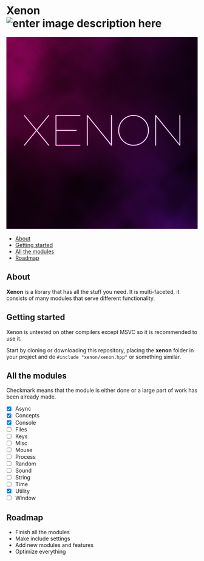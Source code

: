 
# Xenon ![enter image description here](https://img.shields.io/github/license/AlienTheBetrayer/Xenon?color=blue)
![xenon-image](https://raw.githubusercontent.com/AlienTheBetrayer/Xenon/main/xenon.png)
- [About](#about)
- [Getting started](#getting-started)
- [All the modules](#all-the-modules)
- [Roadmap](#roadmap)
## About
**Xenon** is a library that has all the stuff you need. It is multi-faceted, it consists of many modules that serve different functionality.
## Getting started
Xenon is untested on other compilers except MSVC so it is recommended to use it.

Start by cloning or downloading this repository, placing the **xenon** folder in your project and do `#include "xenon/xenon.hpp"` or something similar.
## All the modules
Checkmark means that the module is either done or a large part of work has been already made.
- [x] Async
- [x] Concepts
- [x] Console
- [ ] Files
- [ ] Keys
- [ ] Misc
- [ ] Mouse
- [ ] Process
- [ ] Random
- [ ] Sound
- [ ] String
- [ ] Time
- [x] Utility
- [ ] Window
## Roadmap
- Finish all the modules
- Make include settings
- Add new modules and features
- Optimize everything